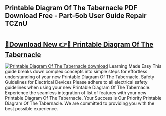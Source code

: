 ## Printable Diagram Of The Tabernacle PDF Download Free - Part-5ob User Guide Repair TCZnU

# <h2><a href="http://dfog1v.blite.top/?on=Printable+Diagram+Of+The+Tabernacle">🔗Download New 👉🔴 Printable Diagram Of The Tabernacle</a></h2>

[![Printable Diagram Of The Tabernacle download](https://i.imgur.com/lujVjoI.png)](http://dfog1v.blite.top/?on=Printable+Diagram+Of+The+Tabernacle)
Learning Made Easy This guide breaks down complex concepts into simple steps for effortless understanding of your new Printable Diagram Of The Tabernacle. Safety Guidelines for Electrical Devices Please adhere to all electrical safety guidelines when using your new Printable Diagram Of The Tabernacle. Experience the seamless integration of list of features with your new Printable Diagram Of The Tabernacle. Your Success is Our Priority Printable Diagram Of The Tabernacle. We are committed to providing you with the best possible experience.
